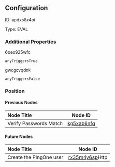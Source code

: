 # <nil>
## Configuration
ID:  updxs8x4oi

Type: EVAL 







### Additional Properties
6oeo925wfc
```string 
anyTriggersTrue
```


gwcgcvqdnk
```string 
anyTriggersFalse
```





### Position

#### Previous Nodes
| Node Title | Node ID |
| :------------- | ------------ |
| Verify Passwords Match | [kg5xab6nfq](./kg5xab6nfq.md) | 
 
 #### Future Nodes
| Node Title | Node ID |
| :------------- | ------------ |
| Create the PingOne user |[rx35m4y6sp](./rx35m4y6sp.md)Http |[6oeo925wfc](./6oeo925wfc.md)Passwords Do Not Match |[gwcgcvqdnk](./gwcgcvqdnk.md) | 